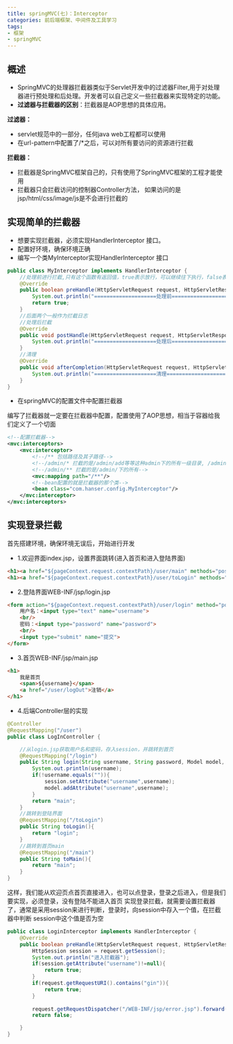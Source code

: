 ```yaml
---
title: springMVC(七)：Interceptor
categories: 前后端框架、中间件及工具学习
tags:
- 框架 
- springMVC
---
```


## 概述

- SpringMVC的处理器拦截器类似于Servlet开发中的过滤器Filter,用于对处理器进行预处理和后处理。开发者可以自己定义一些拦截器来实现特定的功能。
- **过滤器与拦截器的区别**：拦截器是AOP思想的具体应用。

**过滤器：**

- servlet规范中的一部分，任何java web工程都可以使用
- 在url-pattern中配置了/*之后，可以对所有要访问的资源进行拦截

**拦截器：**

- 拦截器是SpringMVC框架自己的，只有使用了SpringMVC框架的工程才能使用
- 拦截器只会拦截访问的控制器Controller方法， 如果访问的是jsp/html/css/image/js是不会进行拦截的

## 实现简单的拦截器

- 想要实现拦截器，必须实现HandlerInterceptor 接口。
- 配置好环境，确保环境正确
- 编写一个类MyInterceptor实现HandlerInterceptor 接口

```java
public class MyInterceptor implements HandlerInterceptor {
    //处理前进行拦截,只有这个函数有返回值，true表示放行，可以继续往下执行，false表示拦截，不能再继续往下执行
    @Override
    public boolean preHandle(HttpServletRequest request, HttpServletResponse response, Object handler) throws Exception {
        System.out.println("====================处理前===================");
        return true;
    }
    //后面两个一般作为拦截日志
    //处理后拦截
    @Override
    public void postHandle(HttpServletRequest request, HttpServletResponse response, Object handler, ModelAndView modelAndView) throws Exception {
        System.out.println("====================处理后===================");
    }
    //清理
    @Override
    public void afterCompletion(HttpServletRequest request, HttpServletResponse response, Object handler, Exception ex) throws Exception {
        System.out.println("====================清理===================");
    }
}

```
- 在springMVC的配置文件中配置拦截器

编写了拦截器就一定要在拦截器中配置，配置使用了AOP思想，相当于容器给我们定义了一个切面
```xml
<!--配置拦截器-->
<mvc:interceptors>
    <mvc:interceptor>
        <!--/** 包括路径及其子路径-->
        <!--/admin/* 拦截的是/admin/add等等这种admin下的所有一级目录, /admin/add/user不会被拦截-->
        <!--/admin/** 拦截的是/admin/下的所有-->
        <mvc:mapping path="/**"/>
        <!--bean配置的就是拦截器的那个类-->
        <bean class="com.hanser.config.MyInterceptor"/>
    </mvc:interceptor>
</mvc:interceptors>
```

## 实现登录拦截

首先搭建环境，确保环境无误后，开始进行开发

- 1.欢迎界面index.jsp，设置界面跳转(进入首页和进入登陆界面)
```html
<h1><a href="${pageContext.request.contextPath}/user/main" methods="post">进入首页</a> </h1>
<h1><a href="${pageContext.request.contextPath}/user/toLogin" methods="post" >登录</a> </h1>
```
- 2.登陆界面WEB-INF/jsp/login.jsp
```html
<form action="${pageContext.request.contextPath}/user/login" method="post">
    用户名：<input type="text" name="username">
    <br/>
    密码：<input type="password" name="password">
    <br/>
    <input type="submit" name="提交">
</form>
```
- 3.首页WEB-INF/jsp/main.jsp
```html
<h1>
    我是首页
    <span>${username}</span>
    <a href="/user/logOut">注销</a>
</h1>
```
- 4.后端Controller层的实现
```java
@Controller
@RequestMapping("/user")
public class LogInController {

    //从login.jsp获取用户名和密码，存入session，并跳转到首页
    @RequestMapping("/login")
    public String login(String username, String password, Model model, HttpSession session){
        System.out.println(username);
        if(!username.equals("")){
            session.setAttribute("username",username);
            model.addAttribute("username",username);
        }
        return "main";
    }
    //跳转到登陆界面
    @RequestMapping("/toLogin")
    public String toLogin(){
        return "login";
    }
    //跳转到首页main
    @RequestMapping("/main")
    public String toMain(){
        return "main";
    }
}
```

这样，我们能从欢迎页点首页直接进入，也可以点登录，登录之后进入，但是我们要实现，必须登录，没有登陆不能进入首页
实现登录拦截，就需要设置拦截器了，通常是采用session来进行判断，登录时，向session中存入一个值，在拦截器中判断
session中这个值是否为空
```java
public class LoginInterceptor implements HandlerInterceptor {
    @Override
    public boolean preHandle(HttpServletRequest request, HttpServletResponse response, Object handler) throws Exception {
        HttpSession session = request.getSession();
        System.out.println("进入拦截器");
        if(session.getAttribute("username")!=null){
            return true;
        }
        if(request.getRequestURI().contains("gin")){
            return true;
        }
        
        request.getRequestDispatcher("/WEB-INF/jsp/error.jsp").forward(request,response);
        return false;

    }
}

```



